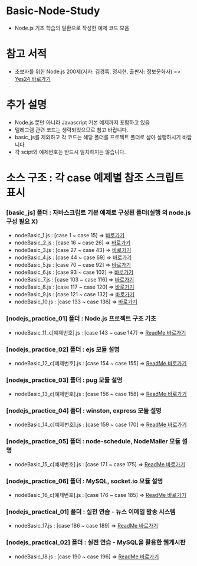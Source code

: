 # Basic-Node-Study
 - Node.js 기초 학습의 일환으로 작성한 예제 코드 모음

# 참고 서적
 - 초보자를 위한 Node.js 200제(저자: 김경록, 정지현, 출판사: 정보문화사)
  => <a href="http://www.yes24.com/Product/Goods/59384816">Yes24 바로가기</a>

# 추가 설명
 - Node.js 뿐만 아니라 Javascript 기본 예제까지 포함하고 있음
 - 텔레그램 관련 코드는 생략되었으므로 참고 바랍니다.
 - basic_js를 제외하고 각 코드는 해당 폴더를 프로젝트 폴더로 삼아 실행하시기 바랍니다.
 - 각 scipt와 예제번호는 반드시 일치하지는 않습니다.
 
# 소스 구조 : 각 case 예제별 참조 스크립트 표시
<h3>[basic_js] 폴더 : 자바스크립트 기본 예제로 구성된 폴더(실행 외 node.js 구성 필요 X)</h3>
<ul>
    <li>nodeBasic_1.js : [case 1 ~ case 15] => <a href="https://github.com/haeun87/Basic-Node-Study/blob/master/basic_js/nodeBasic_1.js">바로가기</a></li>
    <li>nodeBasic_2.js : [case 16 ~ case 26] => <a href="https://github.com/haeun87/Basic-Node-Study/blob/master/basic_js/nodeBasic_2.js">바로가기</a></li>
    <li>nodeBasic_3.js : [case 27 ~ case 43] => <a href="https://github.com/haeun87/Basic-Node-Study/blob/master/basic_js/nodeBasic_3.js">바로가기</a></li>
    <li>nodeBasic_4.js : [case 44 ~ case 69] => <a href="https://github.com/haeun87/Basic-Node-Study/blob/master/basic_js/nodeBasic_4.js">바로가기</a></li>
    <li>nodeBasic_5.js : [case 70 ~ case 92] => <a href="https://github.com/haeun87/Basic-Node-Study/blob/master/basic_js/nodeBasic_5.js">바로가기</a></li>
    <li>nodeBasic_6.js : [case 93 ~ case 102] => <a href="https://github.com/haeun87/Basic-Node-Study/blob/master/basic_js/nodeBasic_6.js">바로가기</a></li>
    <li>nodeBasic_7.js : [case 103 ~ case 116] => <a href="https://github.com/haeun87/Basic-Node-Study/blob/master/basic_js/nodeBasic_7.js">바로가기</a></li>
    <li>nodeBasic_8.js : [case 117 ~ case 120] => <a href="https://github.com/haeun87/Basic-Node-Study/blob/master/basic_js/nodeBasic_8.js">바로가기</a></li>
    <li>nodeBasic_9.js : [case 121 ~ case 132] => <a href="https://github.com/haeun87/Basic-Node-Study/blob/master/basic_js/nodeBasic_9.js">바로가기</a></li>
    <li>nodeBasic_10.js : [case 133 ~ case 136] => <a href="https://github.com/haeun87/Basic-Node-Study/blob/master/basic_js/nodeBasic_10.js">바로가기</a></li>
</ul>
<h3>[nodejs_practice_01] 폴더 : Node.js 프로젝트 구조 기초</h3>
<ul>
    <li>nodeBasic_11_c[예제번호].js : [case 143 ~ case 147] => <a href="https://github.com/haeun87/Basic-Node-Study/blob/master/nodejs_practice_01/nodeBasic_11.md">ReadMe 바로가기</a></li>
</ul>
<h3>[nodejs_practice_02] 폴더 : ejs 모듈 설명</h3>
<ul>
    <li>nodeBasic_12_c[예제번호].js : [case 154 ~ case 155] => <a href="https://github.com/haeun87/Basic-Node-Study/blob/master/nodejs_practice_02/nodeBasic_12.md">ReadMe 바로가기</a></li>
</ul>
<h3>[nodejs_practice_03] 폴더 : pug 모듈 설명</h3>
<ul>
    <li>nodeBasic_13_c[예제번호].js : [case 156 ~ case 158] => <a href="https://github.com/haeun87/Basic-Node-Study/blob/master/nodejs_practice_03/nodeBasic_13.md">ReadMe 바로가기</a></li>
</ul>
<h3>[nodejs_practice_04] 폴더 : winston, express 모듈 설명</h3>
<ul>
    <li>nodeBasic_14_c[예제번호].js : [case 159 ~ case 170] => <a href="https://github.com/haeun87/Basic-Node-Study/blob/master/nodejs_practice_04/nodeBasic_14.md">ReadMe 바로가기</a></li>
</ul>
<h3>[nodejs_practice_05] 폴더 : node-schedule, NodeMailer 모듈 설명</h3>
<ul>
    <li>nodeBasic_15_c[예제번호].js : [case 171 ~ case 175] => <a href="https://github.com/haeun87/Basic-Node-Study/blob/master/nodejs_practice_05/nodeBasic_15.md">ReadMe 바로가기</a></li>
</ul>
<h3>[nodejs_practice_06] 폴더 : MySQL, socket.io 모듈 설명</h3>
<ul>
    <li>nodeBasic_16_c[예제번호].js : [case 176 ~ case 185] => <a href="https://github.com/haeun87/Basic-Node-Study/blob/master/nodejs_practice_06/nodeBasic_16.md">ReadMe 바로가기</a></li>
</ul>
<h3>[nodejs_practical_01] 폴더 : 실전 연습 - 뉴스 이메일 발송 시스템</h3>
<ul>
    <li>nodeBasic_17.js : [case 186 ~ case 189] => <a href="https://github.com/haeun87/Basic-Node-Study/blob/master/nodejs_practical_01/nodejs_practical_01.md">ReadMe 바로가기</a></li>
</ul>
<h3>[nodejs_practical_02] 폴더 : 실전 연습 - MySQL을 활용한 웹게시판</h3>
<ul>
    <li>nodeBasic_18.js : [case 190 ~ case 196] => <a href="https://github.com/haeun87/Basic-Node-Study/blob/master/nodejs_practical_02/nodejs_practical_02.md">ReadMe 바로가기</a></li>
</ul>
    